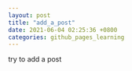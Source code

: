 ```yaml
---
layout: post
title: "add_a_post"
date: 2021-06-04 02:25:36 +0800
categories: github_pages_learning
---
```


try to add a post
